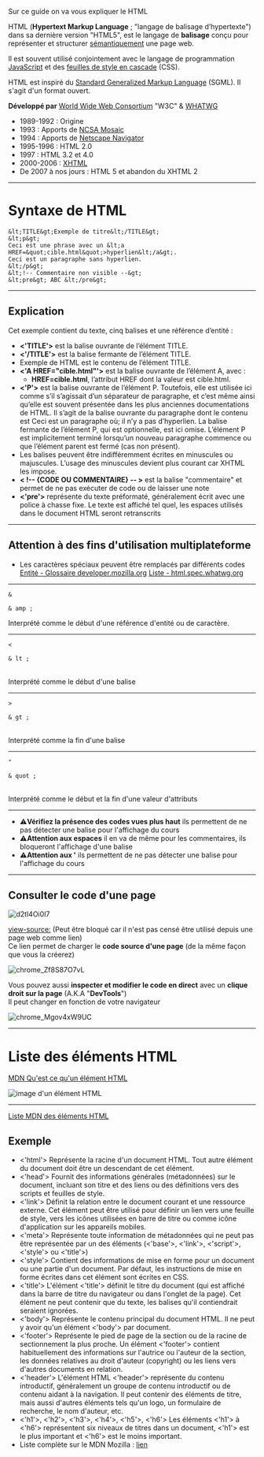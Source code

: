 Sur ce guide on va vous expliquer le HTML  

HTML (**Hypertext Markup Language** ; "langage de balisage d’hypertexte") dans sa dernière version "HTML5", est le langage de **balisage** conçu pour représenter et structurer [sémantiquement](https://fr.wikipedia.org/wiki/Sémantique) une page web.  

Il est souvent utilisé conjointement avec le langage de programmation [JavaScript](https://fr.wikipedia.org/wiki/JavaScript) et des [feuilles de style en cascade](https://fr.wikipedia.org/wiki/Feuilles_de_style_en_cascade) (CSS).  

HTML est inspiré du [Standard Generalized Markup Language](https://fr.wikipedia.org/wiki/Standard_Generalized_Markup_Language) (SGML). Il s'agit d'un format ouvert.

**Développé par**	[World Wide Web Consortium](https://fr.wikipedia.org/wiki/World_Wide_Web_Consortium) "W3C" & [WHATWG](https://fr.wikipedia.org/wiki/Web_Hypertext_Application_Technology_Working_Group)
- 1989-1992 : Origine
- 1993 : Apports de [NCSA Mosaic](https://fr.wikipedia.org/wiki/NCSA_Mosaic)
- 1994 : Apports de [Netscape Navigator](https://fr.wikipedia.org/wiki/Netscape_Navigator)
- 1995-1996 : HTML 2.0
- 1997 : HTML 3.2 et 4.0
- 2000-2006 : [XHTML](https://fr.wikipedia.org/wiki/Extensible_Hypertext_Markup_Language)
- De 2007 à nos jours : HTML 5 et abandon du XHTML 2

---

# Syntaxe de HTML

```
&lt;TITLE&gt;Exemple de titre&lt;/TITLE&gt;
&lt;p&gt;
Ceci est une phrase avec un &lt;a HREF=&quot;cible.html&quot;>hyperlien&lt;/a&gt;.
Ceci est un paragraphe sans hyperlien.
&lt;/p&gt;
&lt;!-- Commentaire non visible --&gt;
&lt;pre&gt; ABC &lt;/pre&gt;
```

---

## Explication
Cet exemple contient du texte, cinq balises et une référence d’entité :
- **<'TITLE'>** est la balise ouvrante de l’élément TITLE.
- **<'/TITLE'>** est la balise fermante de l’élément TITLE.
- Exemple de HTML est le contenu de l’élément TITLE.
- **<'A HREF="cible.html"'>** est la balise ouvrante de l’élément A, avec :
  - **HREF=cible.html**, l’attribut HREF dont la valeur est cible.html.
- **<'P'>** est la balise ouvrante de l’élément P. Toutefois, elle est utilisée ici comme s’il s’agissait d’un séparateur de paragraphe, et c’est même ainsi qu’elle est souvent présentée dans les plus anciennes documentations de HTML. Il s’agit de la balise ouvrante du paragraphe dont le contenu est Ceci est un paragraphe où; il n’y a pas d’hyperlien. La balise fermante de l’élément P, qui est optionnelle, est ici omise. L’élément P est implicitement terminé lorsqu’un nouveau paragraphe commence ou que l’élément parent est fermé (cas non présent).
- Les balises peuvent être indifféremment écrites en minuscules ou majuscules. L’usage des minuscules devient plus courant car XHTML les impose.
- **< !-- {CODE OU COMMENTAIRE} -- >** est la balise "commentaire" et permet de ne pas exécuter de code ou de laisser une note
- **<'pre'>** représente du texte préformaté, généralement écrit avec une police à chasse fixe. Le texte est affiché tel quel, les espaces utilisés dans le document HTML seront retranscrits

---

## Attention à des fins d'utilisation multiplateforme

- Les caractères spéciaux peuvent être remplacés par différents codes [Entité - Glossaire developer.mozilla.org](https://developer.mozilla.org/fr/docs/Glossary/Entity) [Liste - html.spec.whatwg.org](https://html.spec.whatwg.org/multipage/named-characters.html)
---

```&```	<pre>```& amp ;```</pre>
Interprété comme le début d'une référence d'entité ou de caractère.  

---

```<```	<pre>```& lt ;```</pre>  
Interprété comme le début d'une balise  

---

```>``` <pre>```& gt ;```</pre>  
Interprété comme la fin d'une balise  

---

```"```	<pre>```& quot ;```</pre>  
Interprété comme le début et la fin d'une valeur d'attributs  

---

- ⚠️**Vérifiez la présence des codes vues plus haut** ils permettent de ne pas détecter une balise pour l'affichage du cours
- ⚠️**Attention aux espaces** il en va de même pour les commentaires, ils bloqueront l'affichage d'une balise
- ⚠️**Attention aux '** ils permettent de ne pas détecter une balise pour l'affichage du cours

---

## Consulter le code d'une page

![d2tl4Oi0I7](https://github.com/GHub-fr/.github/assets/84735589/096b576d-3f49-4761-a132-7963769e28b4)

[view-source:](view-source:https://doc.ghub.fr/cours/html) (Peut être bloqué car il n'est pas censé être utilisé depuis une page web comme lien)  
Ce lien permet de charger le **code source d'une page** (de la même façon que vous la créerez)

![chrome_Zf8S87O7vL](https://github.com/GHub-fr/.github/assets/84735589/aff1b890-46d5-40e1-8f1f-f4a0fb62d3ca)

Vous pouvez aussi **inspecter et modifier le code en direct** avec un **clique droit sur la page** (A.K.A "**DevTools**")  
Il peut changer en fonction de votre navigateur

![chrome_Mgov4xW9UC](https://github.com/GHub-fr/.github/assets/84735589/d6272fe4-38a2-426b-941f-218f233d9976)

---

# Liste des éléments HTML

[MDN Qu'est ce qu'un élément HTML](https://developer.mozilla.org/fr/docs/Glossary/Element)

![image d'un élément HTML](https://developer.mozilla.org/fr/docs/Glossary/Element/anatomy-of-an-html-element.png)

---

[Liste MDN des éléments HTML](https://developer.mozilla.org/fr/docs/Web/HTML/Element)

## Exemple

- <'html'>	Représente la racine d'un document HTML. Tout autre élément du document doit être un descendant de cet élément.
- <'head'>	Fournit des informations générales (métadonnées) sur le document, incluant son titre et des liens ou des définitions vers des scripts et feuilles de style.
- <'link'>	Définit la relation entre le document courant et une ressource externe. Cet élément peut être utilisé pour définir un lien vers une feuille de style, vers les icônes utilisées en barre de titre ou comme icône d'application sur les appareils mobiles.
- <'meta'>	Représente toute information de métadonnées qui ne peut pas être représentée par un des éléments (<'base'>, <'link'>, <'script'>, <'style'> ou <'title'>)
- <'style'>	Contient des informations de mise en forme pour un document ou une partie d'un document. Par défaut, les instructions de mise en forme écrites dans cet élément sont écrites en CSS.
- <'title'>	L'élément <'title'> définit le titre du document (qui est affiché dans la barre de titre du navigateur ou dans l'onglet de la page). Cet élément ne peut contenir que du texte, les balises qu'il contiendrait seraient ignorées.
- <'body'>	Représente le contenu principal du document HTML. Il ne peut y avoir qu'un élément <'body'> par document.
- <'footer'>	Représente le pied de page de la section ou de la racine de sectionnement la plus proche. Un élément <'footer'> contient habituellement des informations sur l'autrice ou l'auteur de la section, les données relatives au droit d'auteur (copyright) ou les liens vers d'autres documents en relation.
- <'header'>	L'élément HTML <'header'> représente du contenu introductif, généralement un groupe de contenu introductif ou de contenu aidant à la navigation. Il peut contenir des éléments de titre, mais aussi d'autres éléments tels qu'un logo, un formulaire de recherche, le nom d'auteur, etc.
- <'h1'>, <'h2'>, <'h3'>, <'h4'>, <'h5'>, <'h6'>	Les éléments <'h1'> à <'h6'> représentent six niveaux de titres dans un document, <'h1'> est le plus important et <'h6'> est le moins important.
- Liste complète sur le MDN Mozilla : [lien](https://developer.mozilla.org/fr/docs/Glossary/Element)

